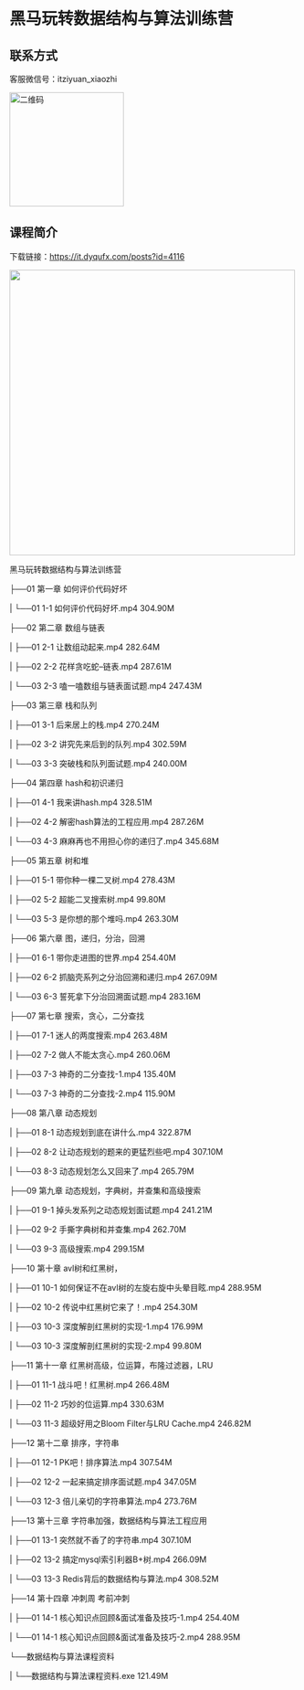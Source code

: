 # 黑马玩转数据结构与算法训练营

## 联系方式

客服微信号：itziyuan_xiaozhi

<img src="https://ziyuanyun.oss-cn-guangzhou.aliyuncs.com/common/20240614073449/666b82192834a.jpg" width="200" height="200" alt="二维码">

## 课程简介

下载链接：https://it.dyqufx.com/posts?id=4116

<img src="https://ziyuanyun.oss-cn-guangzhou.aliyuncs.com/yun/20240528073106/665517ba3a20c.jpg" width="500" alt="">

  黑马玩转数据结构与算法训练营



 ├──01 第一章 如何评价代码好坏

 | └──01 1-1 如何评价代码好坏.mp4 304.90M

 ├──02 第二章 数组与链表

 | ├──01 2-1 让数组动起来.mp4 282.64M

 | ├──02 2-2 花样贪吃蛇&#8211;链表.mp4 287.61M

 | └──03 2-3 嗑一嗑数组与链表面试题.mp4 247.43M

 ├──03 第三章 栈和队列

 | ├──01 3-1 后来居上的栈.mp4 270.24M

 | ├──02 3-2 讲究先来后到的队列.mp4 302.59M

 | └──03 3-3 突破栈和队列面试题.mp4 240.00M

 ├──04 第四章 hash和初识递归

 | ├──01 4-1 我来讲hash.mp4 328.51M

 | ├──02 4-2 解密hash算法的工程应用.mp4 287.26M

 | └──03 4-3 麻麻再也不用担心你的递归了.mp4 345.68M

 ├──05 第五章 树和堆

 | ├──01 5-1 带你种一棵二叉树.mp4 278.43M

 | ├──02 5-2 超能二叉搜索树.mp4 99.80M

 | └──03 5-3 是你想的那个堆吗.mp4 263.30M

 ├──06 第六章 图，递归，分治，回溯

 | ├──01 6-1 带你走进图的世界.mp4 254.40M

 | ├──02 6-2 抓脑壳系列之分治回溯和递归.mp4 267.09M

 | └──03 6-3 誓死拿下分治回溯面试题.mp4 283.16M

 ├──07 第七章 搜索，贪心，二分查找

 | ├──01 7-1 迷人的两度搜索.mp4 263.48M

 | ├──02 7-2 做人不能太贪心.mp4 260.06M

 | ├──03 7-3 神奇的二分查找-1.mp4 135.40M

 | └──03 7-3 神奇的二分查找-2.mp4 115.90M

 ├──08 第八章 动态规划

 | ├──01 8-1 动态规划到底在讲什么.mp4 322.87M

 | ├──02 8-2 让动态规划的题来的更猛烈些吧.mp4 307.10M

 | └──03 8-3 动态规划怎么又回来了.mp4 265.79M

 ├──09 第九章 动态规划，字典树，并查集和高级搜索

 | ├──01 9-1 掉头发系列之动态规划面试题.mp4 241.21M

 | ├──02 9-2 手撕字典树和并查集.mp4 262.70M

 | └──03 9-3 高级搜索.mp4 299.15M

 ├──10 第十章 avl树和红黑树，

 | ├──01 10-1 如何保证不在avl树的左旋右旋中头晕目眩.mp4 288.95M

 | ├──02 10-2 传说中红黑树它来了！.mp4 254.30M

 | ├──03 10-3 深度解剖红黑树的实现-1.mp4 176.99M

 | └──03 10-3 深度解剖红黑树的实现-2.mp4 99.80M

 ├──11 第十一章 红黑树高级，位运算，布隆过滤器，LRU

 | ├──01 11-1 战斗吧！红黑树.mp4 266.48M

 | ├──02 11-2 巧妙的位运算.mp4 330.63M

 | └──03 11-3 超级好用之Bloom Filter与LRU Cache.mp4 246.82M

 ├──12 第十二章 排序，字符串

 | ├──01 12-1 PK吧！排序算法.mp4 307.54M

 | ├──02 12-2 一起来搞定排序面试题.mp4 347.05M

 | └──03 12-3 倍儿亲切的字符串算法.mp4 273.76M

 ├──13 第十三章 字符串加强，数据结构与算法工程应用

 | ├──01 13-1 突然就不香了的字符串.mp4 307.10M

 | ├──02 13-2 搞定mysql索引利器B+树.mp4 266.09M

 | └──03 13-3 Redis背后的数据结构与算法.mp4 308.52M

 ├──14 第十四章 冲刺周 考前冲刺

 | ├──01 14-1 核心知识点回顾&amp;面试准备及技巧-1.mp4 254.40M

 | └──01 14-1 核心知识点回顾&amp;面试准备及技巧-2.mp4 288.95M

 └──数据结构与算法课程资料

 | └──数据结构与算法课程资料.exe 121.49M

  